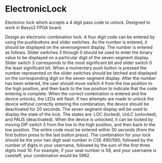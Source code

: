 # ElectronicLock
Electronic lock which accepts a 4 digit pass code to unlock. Designed to work in Basys2 FPGA board.

Design an electronic combination lock. A four digit code can be entered by using the
pushbuttons and slider switches. As the number is entered, it should be displayed on the sevensegment
display. The number is entered as follows. Slider switches 3 through 0 should be used
to enter the binary value to be displayed on a particular digit of the seven-segment display.
Slider switch 3 corresponds to the most significant bit and slider switch 0 the least significant bit.
When a momentary push button is pressed the number represented on the slider switches should
be latched and displayed on the corresponding digit on the seven-segment display. After the
number has been entered, the user should move switch 4 from the low position to the high
position, and then back to the low position to indicate that the code entering is complete. When
the correct combination is entered and the device unlocks, the LEDs will flash. If two attempts
are made to unlock the device without correctly entering the combination, the device should be
deactivated for 20 seconds. The seven segment display will be used to display the state of the
lock. The states are: LOC (locked), UnLC (unlocked), and PAUS (deactivated). When the
device is unlocked, it can be locked by moving DIP switch 5 from the low to the high position,
and then back to the low position. The entire code must be entered within 30 seconds (from the
first button press to the last button press). The combination for your lock should be the your two
digit seat number in CSE 490/590, followed by the number of digits in your username, followed
by the sum of the first three digits mod 10. For example, if your seat number is 59, and your
username is csestaff, your combination would be 5982.
